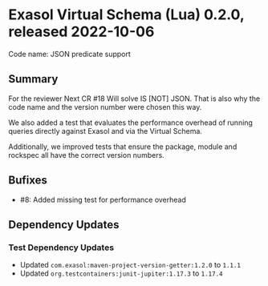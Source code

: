 # Exasol Virtual Schema (Lua) 0.2.0, released 2022-10-06

Code name: JSON predicate support

## Summary

For the reviewer Next CR #18 Will solve IS [NOT] JSON. That is also why the code name and the version number were chosen this way.

We also added a test that evaluates the performance overhead of running queries directly against Exasol and via the Virtual Schema. 

Additionally, we improved tests that ensure the package, module and rockspec all have the correct version numbers.

## Bufixes

* #8: Added missing test for performance overhead

## Dependency Updates

### Test Dependency Updates

* Updated `com.exasol:maven-project-version-getter:1.2.0` to `1.1.1`
* Updated `org.testcontainers:junit-jupiter:1.17.3` to `1.17.4`
